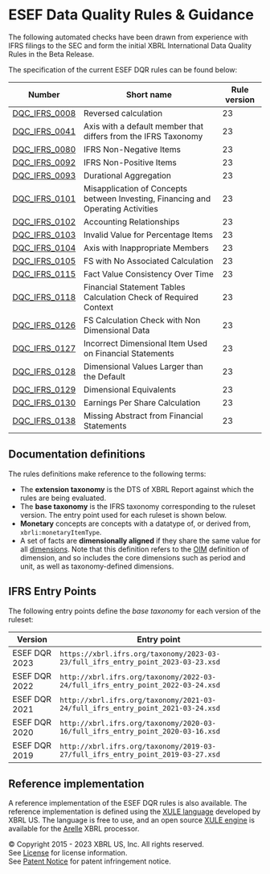 # ESEF Data Quality Rules & Guidance

The following automated checks have been drawn from experience with IFRS filings to the SEC and form the initial XBRL International Data Quality Rules in the Beta Release. 

The specification of the current ESEF DQR rules can be found below:

| Number | Short name | Rule version |
| ----- | ----- | ----- |
| [DQC_IFRS_0008](docs/DQC_IFRS_0008/DQC_0008.md) | Reversed calculation | 23 |
| [DQC_IFRS_0041](docs/DQC_IFRS_0041/DQC_0041.md) | Axis with a default member that differs from the IFRS Taxonomy | 23 |
| [DQC_IFRS_0080](docs/DQC_IFRS_0080/DQC_0080.md) | IFRS Non-Negative Items | 23 |
| [DQC_IFRS_0092](docs/DQC_IFRS_0092/DQC_0092.md) | IFRS Non-Positive Items | 23 |
| [DQC_IFRS_0093](docs/DQC_IFRS_0093/DQC_0093.md) | Durational Aggregation | 23 |
| [DQC_IFRS_0101](docs/DQC_IFRS_0101/DQC_0101.md) | Misapplication of Concepts between Investing, Financing and Operating Activities | 23 |
| [DQC_IFRS_0102](docs/DQC_IFRS_0102/DQC_0102.md) | Accounting Relationships| 23 |
| [DQC_IFRS_0103](docs/DQC_IFRS_0103/DQC_0103.md) | Invalid Value for Percentage Items | 23 |
| [DQC_IFRS_0104](docs/DQC_IFRS_0104/DQC_0104.md) | Axis with Inappropriate Members | 23 |
| [DQC_IFRS_0105](docs/DQC_IFRS_0105/DQC_0105.md) | FS with No Associated Calculation | 23 |
| [DQC_IFRS_0115](docs/DQC_IFRS_0115/DQC_0115.md) | Fact Value Consistency Over Time | 23 |
| [DQC_IFRS_0118](docs/DQC_IFRS_0118/DQC_0118.md) | Financial Statement Tables Calculation Check of Required Context | 23 |
| [DQC_IFRS_0126](docs/DQC_IFRS_0126/DQC_0126.md) | FS Calculation Check with Non Dimensional Data | 23 |
| [DQC_IFRS_0127](docs/DQC_IFRS_0127/DQC_0127.md) | Incorrect Dimensional Item Used on Financial Statements | 23 |
| [DQC_IFRS_0128](docs/DQC_IFRS_0128/DQC_0128.md) | Dimensional Values Larger than the Default | 23 |
| [DQC_IFRS_0129](docs/DQC_IFRS_0129/DQC_0129.md) | Dimensional Equivalents | 23 |
| [DQC_IFRS_0130](docs/DQC_IFRS_0130/DQC_0130.md) | Earnings Per Share Calculation | 23 |
| [DQC_IFRS_0138](docs/DQC_IFRS_0138/DQC_0138.md) | Missing Abstract from Financial Statements | 23 |

## Documentation definitions

The rules definitions make reference to the following terms:

* The **extension taxonomy** is the DTS of XBRL Report against which the rules are being evaluated.
* The **base taxonomy** is the IFRS taxonomy corresponding to the ruleset version.  The entry point used for each ruleset is shown below.
* **Monetary** concepts are concepts with a datatype of, or derived from, `xbrli:monetaryItemType`.
* A set of facts are **dimensionally aligned** if they share the same value for all [dimensions](https://www.xbrl.org/Specification/oim/REC-2021-10-13/oim-REC-2021-10-13.html#term-dimension).  Note that this definition refers to the [OIM](https://www.xbrl.org/Specification/oim/REC-2021-10-13/oim-REC-2021-10-13.html) definition of dimension, and so includes the core dimensions such as period and unit, as well as taxonomy-defined dimensions.

## IFRS Entry Points

The following entry points define the _base taxonomy_ for each version of the ruleset:

| Version | Entry point |
| ------- | ----------- | 
| ESEF DQR 2023 | `https://xbrl.ifrs.org/taxonomy/2023-03-23/full_ifrs_entry_point_2023-03-23.xsd` | 
| ESEF DQR 2022 | `http://xbrl.ifrs.org/taxonomy/2022-03-24/full_ifrs_entry_point_2022-03-24.xsd` |  
| ESEF DQR 2021 | `http://xbrl.ifrs.org/taxonomy/2021-03-24/full_ifrs_entry_point_2021-03-24.xsd` |
| ESEF DQR 2020 | `http://xbrl.ifrs.org/taxonomy/2020-03-16/full_ifrs_entry_point_2020-03-16.xsd` |
| ESEF DQR 2019 | `http://xbrl.ifrs.org/taxonomy/2019-03-27/full_ifrs_entry_point_2019-03-27.xsd` |

## Reference implementation

A reference implementation of the ESEF DQR rules is also available.  The reference implementation is defined using the [XULE language](https://xbrl.us/home/use/what-is-xule) developed by XBRL US.  The language is free to use, and an open source [XULE engine](https://github.com/xbrlus/xule/releases/latest) is available for the [Arelle](https://arelle.org/pub) XBRL processor.   


© Copyright 2015 - 2023 XBRL US, Inc. All rights reserved.   
See [License](https://xbrl.us/dqc-license) for license information.  
See [Patent Notice](https://xbrl.us/dqc-patent) for patent infringement notice.  
